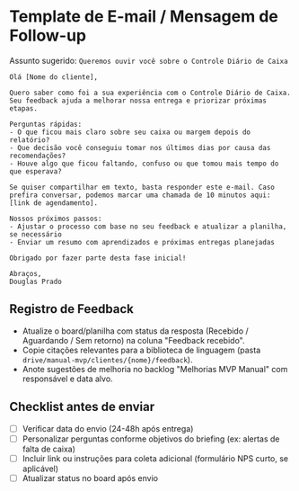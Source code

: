 # Template de E-mail / Mensagem de Follow-up

Assunto sugerido: `Queremos ouvir você sobre o Controle Diário de Caixa`

```
Olá [Nome do cliente],

Quero saber como foi a sua experiência com o Controle Diário de Caixa. Seu feedback ajuda a melhorar nossa entrega e priorizar próximas etapas.

Perguntas rápidas:
- O que ficou mais claro sobre seu caixa ou margem depois do relatório?
- Que decisão você conseguiu tomar nos últimos dias por causa das recomendações?
- Houve algo que ficou faltando, confuso ou que tomou mais tempo do que esperava?

Se quiser compartilhar em texto, basta responder este e-mail. Caso prefira conversar, podemos marcar uma chamada de 10 minutos aqui: [link de agendamento].

Nossos próximos passos:
- Ajustar o processo com base no seu feedback e atualizar a planilha, se necessário
- Enviar um resumo com aprendizados e próximas entregas planejadas

Obrigado por fazer parte desta fase inicial!

Abraços,
Douglas Prado
```

## Registro de Feedback

- Atualize o board/planilha com status da resposta (Recebido / Aguardando / Sem retorno) na coluna "Feedback recebido".
- Copie citações relevantes para a biblioteca de linguagem (pasta `drive/manual-mvp/clientes/{nome}/feedback`).
- Anote sugestões de melhoria no backlog "Melhorias MVP Manual" com responsável e data alvo.

## Checklist antes de enviar

- [ ] Verificar data do envio (24-48h após entrega)
- [ ] Personalizar perguntas conforme objetivos do briefing (ex: alertas de falta de caixa)
- [ ] Incluir link ou instruções para coleta adicional (formulário NPS curto, se aplicável)
- [ ] Atualizar status no board após envio
